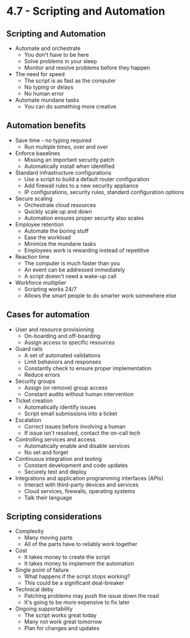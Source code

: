# 4.7 - Scripting and Automation
## Scripting and Automation
- Automate and orchestrate
	- You don't have to be here
	- Solve problems in your sleep
	- Monitor and resolve problems before they happen
- The need for speed
	- The script is as fast as the computer
	- No typing or delays
	- No human error
- Automate mundane tasks
	- You can do something more creative
## Automation benefits
- Save time - no typing required
	- Run multiple times, over and over
- Enforce baselines
	- Missing an important security patch
	- Automatically install when identified
- Standard infrastructure configurations
	- Use a script to build a default router configuration
	- Add firewall rules to a new security appliance
	- IP configurations, security rules, standard configuration options
- Secure scaling
	- Orchestrate cloud resources
	- Quickly scale up and down
	- Automation ensures proper security also scales
- Employee retention
	- Automate the boring stuff
	- Ease the workload
	- Minimize the mundane tasks
	- Employees work is rewarding instead of repetitive
- Reaction time
	- The computer is much faster than you
	- An event can be addressed immediately
	- A script doesn't need a wake-up call
- Workforce multiplier
	- Scripting works 24/7
	- Allows the smart people to do smarter work somewhere else
## Cases for automation
- User and resource provisioning
	- On-boarding and off-boarding
	- Assign access to specific resources
- Guard rails
	- A set of automated validations
	- Limit behaviors and responses
	- Constantly check to ensure proper implementation
	- Reduce errors
- Security groups
	- Assign (or remove) group access
	- Constant audits without human intervention
- Ticket creation
	- Automatically identify issues
	- Script email submissions into a ticket
- Escalation
	- Correct issues before involving a human
	- If issue isn't resolved, contact the on-call tech
- Controlling services and access
	- Automatically enable and disable services
	- No set and forget
- Continuous integration and testing
	- Constant development and code updates
	- Securely test and deploy
- Integrations and application programming interfaces (APIs)
	- Interact with third-party devices and services
	- Cloud services, firewalls, operating systems
	- Talk their language
## Scripting considerations
- Complexity
	- Many moving parts
	- All of the parts have to reliably work together
- Cost
	- It takes money to create the script
	- It takes money to implement the automation
- Single point of failure
	- What happens if the script stops working?
	- This could be a significant deal-breaker
- Technical deby
	- Patching problems may push the issue down the road
	- It's going to be more expensive to fix later
- Ongoing supportability
	- The script works great today
	- Many not work great tomorrow
	- Plan for changes and updates
